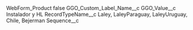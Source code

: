 <?xml version="1.0" encoding="UTF-8"?>
<CustomMetadata xmlns="http://soap.sforce.com/2006/04/metadata" xmlns:xsi="http://www.w3.org/2001/XMLSchema-instance" xmlns:xsd="http://www.w3.org/2001/XMLSchema">
    <label>WebForm_Product</label>
    <protected>false</protected>
    <values>
        <field>GGO_Custom_Label_Name__c</field>
        <value xsi:nil="true"/>
    </values>
    <values>
        <field>GGO_Value__c</field>
        <value xsi:type="xsd:string">Instalador y HL</value>
    </values>
    <values>
        <field>RecordTypeName__c</field>
        <value xsi:type="xsd:string">Laley, LaleyParaguay, LaleyUruguay, Chile, Bejerman</value>
    </values>
    <values>
        <field>Sequence__c</field>
        <value xsi:nil="true"/>
    </values>
</CustomMetadata>
